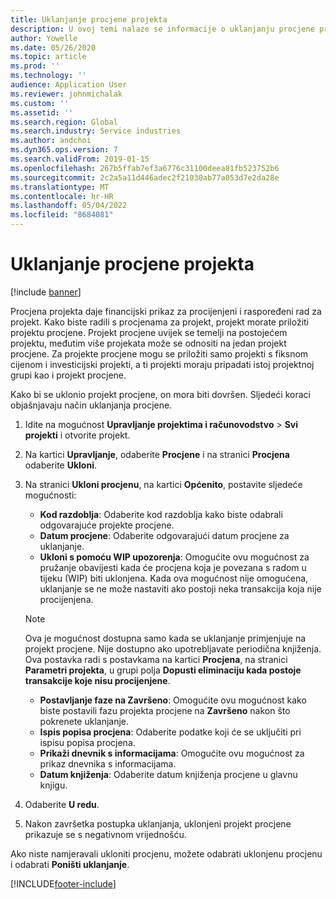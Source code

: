 ```yaml
---
title: Uklanjanje procjene projekta
description: U ovoj temi nalaze se informacije o uklanjanju procjene projekta nakon što se dovrši.
author: Yowelle
ms.date: 05/26/2020
ms.topic: article
ms.prod: ''
ms.technology: ''
audience: Application User
ms.reviewer: johnmichalak
ms.custom: ''
ms.assetid: ''
ms.search.region: Global
ms.search.industry: Service industries
ms.author: andchoi
ms.dyn365.ops.version: 7
ms.search.validFrom: 2019-01-15
ms.openlocfilehash: 267b5ffab7ef3a6776c31100deea81fb523752b6
ms.sourcegitcommit: 2c2a5a11d446adec2f21030ab77a053d7e2da28e
ms.translationtype: MT
ms.contentlocale: hr-HR
ms.lasthandoff: 05/04/2022
ms.locfileid: "8684081"
---
```

# <a name="eliminate-a-project-estimate"></a>Uklanjanje procjene projekta

[!include [banner](../includes/banner.md)]

Procjena projekta daje financijski prikaz za procijenjeni i raspoređeni rad za projekt. Kako biste radili s procjenama za projekt, projekt morate priložiti projektu procjene. Projekt procjene uvijek se temelji na postojećem projektu, međutim više projekata može se odnositi na jedan projekt procjene. Za projekte procjene mogu se priložiti samo projekti s fiksnom cijenom i investicijski projekti, a ti projekti moraju pripadati istoj projektnoj grupi kao i projekt procjene.

Kako bi se uklonio projekt procjene, on mora biti dovršen. Sljedeći koraci objašnjavaju način uklanjanja procjene.

1. Idite na mogućnost **Upravljanje projektima i računovodstvo** > **Svi projekti** i otvorite projekt. 
2. Na kartici **Upravljanje**, odaberite **Procjene** i na stranici **Procjena** odaberite **Ukloni**.
3. Na stranici **Ukloni procjenu**, na kartici **Općenito**, postavite sljedeće mogućnosti:

   - **Kod razdoblja**: Odaberite kod razdoblja kako biste odabrali odgovarajuće projekte procjene. 
   - **Datum procjene**: Odaberite odgovarajući datum procjene za uklanjanje.
   - **Ukloni s pomoću WIP upozorenja**: Omogućite ovu mogućnost za pružanje obavijesti kada će procjena koja je povezana s radom u tijeku (WIP) biti uklonjena. Kada ova mogućnost nije omogućena, uklanjanje se ne može nastaviti ako postoji neka transakcija koja nije procijenjena. 
   > [!NOTE]
   > Ova je mogućnost dostupna samo kada se uklanjanje primjenjuje na projekt procjene. Nije dostupno ako upotrebljavate periodična knjiženja. Ova postavka radi s postavkama na kartici **Procjena**, na stranici **Parametri projekta**, u grupi polja **Dopusti eliminaciju kada postoje transakcije koje nisu procijenjene**.
   - **Postavljanje faze na Završeno**: Omogućite ovu mogućnost kako biste postavili fazu projekta procjene na **Završeno** nakon što pokrenete uklanjanje.
   - **Ispis popisa procjena**: Odaberite podatke koji će se uključiti pri ispisu popisa procjena.
   - **Prikaži dnevnik s informacijama**: Omogućite ovu mogućnost za prikaz dnevnika s informacijama.
   - **Datum knjiženja**: Odaberite datum knjiženja procjene u glavnu knjigu.

4.  Odaberite **U redu**.
5. Nakon završetka postupka uklanjanja, uklonjeni projekt procjene prikazuje se s negativnom vrijednošću. 

Ako niste namjeravali ukloniti procjenu, možete odabrati uklonjenu procjenu i odabrati **Poništi uklanjanje**.   


[!INCLUDE[footer-include](../includes/footer-banner.md)]
